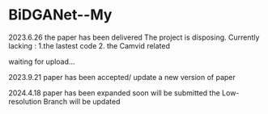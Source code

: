 # BiDGANet--My
2023.6.26 
  the paper has been delivered
  The project is disposing. 
  Currently lacking : 1.the lastest code 
                      2. the Camvid related 


waiting for upload...

2023.9.21
  paper has been accepted/
  update a new version of paper

2024.4.18
  paper has been expanded 
  soon will be submitted
  the Low-resolution Branch will be updated
